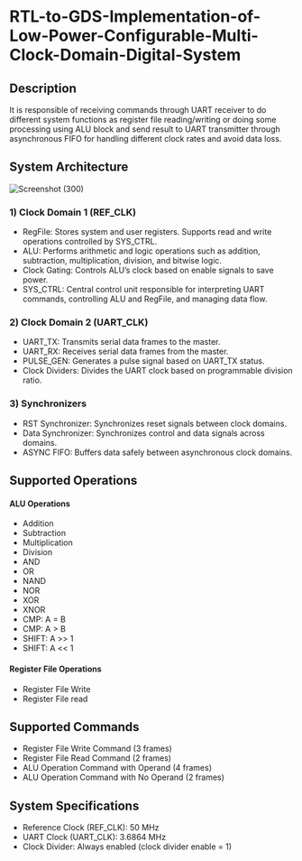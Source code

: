 # RTL-to-GDS-Implementation-of-Low-Power-Configurable-Multi-Clock-Domain-Digital-System
## Description
It is responsible of receiving commands through UART receiver to do different system functions as register file reading/writing or doing some processing using ALU block and send result to UART transmitter through asynchronous FIFO for handling different clock rates and avoid data loss.

## System Architecture
![Screenshot (300)](https://github.com/user-attachments/assets/3581d884-b717-4090-86b1-6e01376d9d8f)

### 1) Clock Domain 1 (REF_CLK)
- RegFile: Stores system and user registers. Supports read and write operations controlled by SYS_CTRL.
- ALU: Performs arithmetic and logic operations such as addition, subtraction, multiplication, division, and bitwise logic.
- Clock Gating: Controls ALU’s clock based on enable signals to save power.
- SYS_CTRL: Central control unit responsible for interpreting UART commands, controlling ALU and RegFile, and managing data flow.

### 2) Clock Domain 2 (UART_CLK)
- UART_TX: Transmits serial data frames to the master.
- UART_RX: Receives serial data frames from the master.
- PULSE_GEN: Generates a pulse signal based on UART_TX status.
- Clock Dividers: Divides the UART clock based on programmable division ratio.

### 3) Synchronizers
- RST Synchronizer: Synchronizes reset signals between clock domains.
- Data Synchronizer: Synchronizes control and data signals across domains.
- ASYNC FIFO: Buffers data safely between asynchronous clock domains.

## Supported Operations
#### ALU Operations
- Addition
- Subtraction
- Multiplication 
- Division
- AND
- OR
- NAND
- NOR
- XOR
- XNOR
- CMP: A = B
- CMP: A > B
- SHIFT: A >> 1
- SHIFT: A << 1

#### Register File Operations
- Register File Write
- Register File read
     
## Supported Commands
- Register File Write Command (3 frames)
- Register File Read Command (2 frames)
- ALU Operation Command with Operand (4 frames)
- ALU Operation Command with No Operand (2 frames)

## System Specifications
- Reference Clock (REF_CLK): 50 MHz
- UART Clock (UART_CLK): 3.6864 MHz
- Clock Divider: Always enabled (clock divider enable = 1)
     
    



      



     
        
     
     
     
     

     
